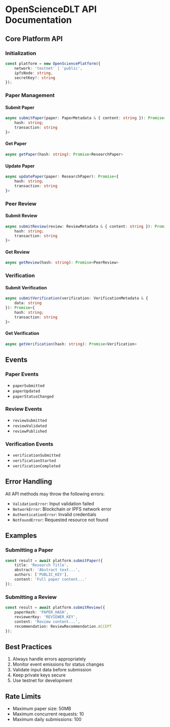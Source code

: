 # OpenScienceDLT API Documentation

## Core Platform API

### Initialization

```typescript
const platform = new OpenSciencePlatform({
    network: 'testnet' | 'public',
    ipfsNode: string,
    secretKey?: string
});
```

### Paper Management

#### Submit Paper
```typescript
async submitPaper(paper: PaperMetadata & { content: string }): Promise<{ 
    hash: string; 
    transaction: string 
}>
```

#### Get Paper
```typescript
async getPaper(hash: string): Promise<ResearchPaper>
```

#### Update Paper
```typescript
async updatePaper(paper: ResearchPaper): Promise<{ 
    hash: string; 
    transaction: string 
}>
```

### Peer Review

#### Submit Review
```typescript
async submitReview(review: ReviewMetadata & { content: string }): Promise<{
    hash: string;
    transaction: string
}>
```

#### Get Review
```typescript
async getReview(hash: string): Promise<PeerReview>
```

### Verification

#### Submit Verification
```typescript
async submitVerification(verification: VerificationMetadata & { 
    data: string 
}): Promise<{
    hash: string;
    transaction: string
}>
```

#### Get Verification
```typescript
async getVerification(hash: string): Promise<Verification>
```

## Events

### Paper Events
- `paperSubmitted`
- `paperUpdated`
- `paperStatusChanged`

### Review Events
- `reviewSubmitted`
- `reviewValidated`
- `reviewPublished`

### Verification Events
- `verificationSubmitted`
- `verificationStarted`
- `verificationCompleted`

## Error Handling

All API methods may throw the following errors:

- `ValidationError`: Input validation failed
- `NetworkError`: Blockchain or IPFS network error
- `AuthenticationError`: Invalid credentials
- `NotFoundError`: Requested resource not found

## Examples

### Submitting a Paper
```typescript
const result = await platform.submitPaper({
    title: 'Research Title',
    abstract: 'Abstract text...',
    authors: ['PUBLIC_KEY'],
    content: 'Full paper content...'
});
```

### Submitting a Review
```typescript
const result = await platform.submitReview({
    paperHash: 'PAPER_HASH',
    reviewerKey: 'REVIEWER_KEY',
    content: 'Review content...',
    recommendation: ReviewRecommendation.ACCEPT
});
```

## Best Practices

1. Always handle errors appropriately
2. Monitor event emissions for status changes
3. Validate input data before submission
4. Keep private keys secure
5. Use testnet for development

## Rate Limits

- Maximum paper size: 50MB
- Maximum concurrent requests: 10
- Maximum daily submissions: 100
